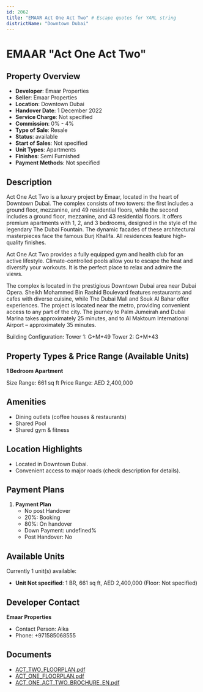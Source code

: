 ```yaml
---
id: 2062
title: "EMAAR Act One Act Two" # Escape quotes for YAML string
districtName: "Downtown Dubai"
---
```


# EMAAR "Act One Act Two"

## Property Overview
- **Developer**: Emaar Properties
- **Seller**: Emaar Properties
- **Location**: Downtown Dubai
- **Handover Date**: 1 December 2022
- **Service Charge**: Not specified
- **Commission**: 0% - 4%
- **Type of Sale**: Resale
- **Status**: available
- **Start of Sales**: Not specified
- **Unit Types**: Apartments
- **Finishes**: Semi Furnished
- **Payment Methods**: Not specified

## Description
Act One Act Two is a luxury project by Emaar, located in the heart of Downtown Dubai. The complex consists of two towers: the first includes a ground floor, mezzanine, and 49 residential floors, while the second includes a ground floor, mezzanine, and 43 residential floors. It offers premium apartments with 1, 2, and 3 bedrooms, designed in the style of the legendary The Dubai Fountain. The dynamic facades of these architectural masterpieces face the famous Burj Khalifa. All residences feature high-quality finishes.

Act One Act Two provides a fully equipped gym and health club for an active lifestyle. Climate-controlled pools allow you to escape the heat and diversify your workouts. It is the perfect place to relax and admire the views.

The complex is located in the prestigious Downtown Dubai area near Dubai Opera. Sheikh Mohammed Bin Rashid Boulevard features restaurants and cafes with diverse cuisine, while The Dubai Mall and Souk Al Bahar offer experiences. The project is located near the metro, providing convenient access to any part of the city. The journey to Palm Jumeirah and Dubai Marina takes approximately 25 minutes, and to Al Maktoum International Airport – approximately 35 minutes.

Building Configuration: Tower 1: G+M+49 Tower 2: G+M+43

## Property Types & Price Range (Available Units)
**1 Bedroom Apartment**

Size Range: 661 sq ft
Price Range: AED 2,400,000

## Amenities
- Dining outlets  (coffee houses & restaurants)
- Shared Pool
- Shared gym & fitness

## Location Highlights
- Located in Downtown Dubai.
- Convenient access to major roads (check description for details).

## Payment Plans
1. **Payment Plan**
   - No post Handover
   - 20%: Booking
   - 80%: On handover
   - Down Payment: undefined%
   - Post Handover: No

## Available Units
Currently 1 unit(s) available:
- **Unit Not specified**: 1 BR, 661 sq ft, AED 2,400,000 (Floor: Not specified)

## Developer Contact
**Emaar Properties**
- Contact Person: Aika
- Phone: +971585068555

## Documents
- [ACT_TWO_FLOORPLAN.pdf](https://cdn.geniemap.net/2024/05/30/b0LRJd4InHReu6ClJ1oTN3CD1wxCfEJz1rcNGsej.pdf)
- [ACT_ONE_FLOORPLAN.pdf](https://cdn.geniemap.net/2024/05/30/vNs11BUmGzRGj0rVTNiB41L4OLuX4q0nzghfCAW3.pdf)
- [ACT_ONE_ACT_TWO_BROCHURE_EN.pdf](https://cdn.geniemap.net/2024/05/30/kO9lirOz0g03PQyuguoFVdYrvvWBWcxylciU6g4n.pdf)
